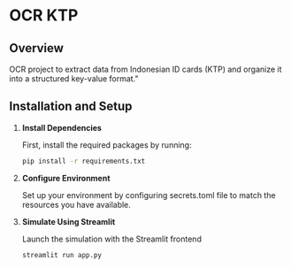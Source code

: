 # OCR KTP

## Overview
OCR project to extract data from Indonesian ID cards (KTP) and organize it into a structured key-value format."

## Installation and Setup

1. **Install Dependencies**

   First, install the required packages by running:

   ```bash
   pip install -r requirements.txt

2. **Configure Environment**

   Set up your environment by configuring secrets.toml file to match the resources you have available.

3. **Simulate Using Streamlit**

   Launch the simulation with the Streamlit frontend

      ```bash
      streamlit run app.py
